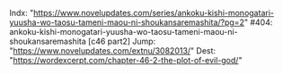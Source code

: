 Indx: "https://www.novelupdates.com/series/ankoku-kishi-monogatari-yuusha-wo-taosu-tameni-maou-ni-shoukansaremashita/?pg=2"
#404: ankoku-kishi-monogatari-yuusha-wo-taosu-tameni-maou-ni-shoukansaremashita [c46 part2]
Jump: "https://www.novelupdates.com/extnu/3082013/"
Dest: "https://wordexcerpt.com/chapter-46-2-the-plot-of-evil-god/"